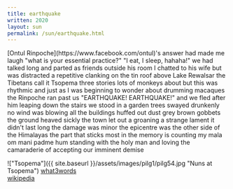 ```yaml
---
title: earthquake
written: 2020
layout: sun
permalink: /sun/earthquake.html
---
```


<div class="poem">
[Ontul Rinpoche](https://www.facebook.com/ontul)'s answer  
had made me laugh  
"what is your essential practice?"  
"I eat, I sleep, hahaha!"  
we had talked long  
and parted as friends  
outside his room  
I chatted to his wife  
but was distracted  
a repetitive clanking  
on the tin roof above  
Lake Rewalsar  
the Tibetans call it Tsopema  
three stories  
lots of monkeys about  
but this was rhythmic  
and just as I was  
beginning to wonder  
about drumming macaques  
the Rinpoche ran past us  
"EARTHQUAKE! EARTHQUAKE!"  
and we fled after him  
leaping down the stairs  
we stood in a garden  
trees swayed drunkenly  
no wind was blowing  
all the buildings  
huffed out dust  
grey brown gobbets  
the ground heaved  
sickly  
the town let out a groaning  
a strange lament  
it didn't last long  
the damage was minor  
the epicentre  
was the other side  
of the Himalayas  
the part that sticks most  
in the memory  
is counting my mala  
om mani padme hum  
standing with the holy man  
and loving the camaraderie  
of accepting  
our imminent  
demise
</div>

!["Tsopema"]({{ site.baseurl }}/assets/images/pilg1/pilg54.jpg "Nuns at Tsopema")
[what3words](https://what3words.com/sentry.jauntily.dean)  
[wikipedia](https://en.wikipedia.org/wiki/2005_Kashmir_earthquake)
